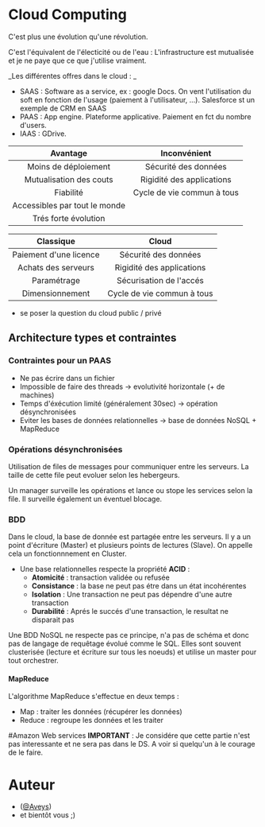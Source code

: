 # Cloud Computing
C'est plus une évolution qu'une révolution.

C'est l'équivalent de l'électicité ou de l'eau : L'infrastructure est mutualisée et je ne paye que ce que j'utilise vraiment.

_Les différentes offres dans le cloud : _
- SAAS : Software as a service, ex : google Docs. On vent l'utilisation du soft en fonction de l'usage (paiement à l'utilisateur, ...). Salesforce st un exemple de CRM en SAAS
- PAAS : App engine. Plateforme applicative. Paiement en fct du nombre d'users.
- IAAS : GDrive.

Avantage                      | Inconvénient
:---------------------------: | :------------------------:
Moins de déploiement          | Sécurité des données
Mutualisation des couts       | Rigidité des applications
Fiabilité                     | Cycle de vie commun à tous
Accessibles par tout le monde |
Trés forte évolution          |

Classique              | Cloud
:--------------------: | :------------------------:
Paiement d'une licence | Sécurité des données
Achats des serveurs    | Rigidité des applications
Paramétrage            | Sécurisation de l'accés
Dimensionnement        | Cycle de vie commun à tous

- se poser la question du cloud public / privé

## Architecture types et contraintes
### Contraintes pour un PAAS
- Ne pas écrire dans un fichier
- Impossible de faire des threads -> evolutivité horizontale (+ de machines)
- Temps d'éxécution limité (généralement 30sec) -> opération désynchronisées
- Eviter les bases de données relationnelles -> base de données NoSQL + MapReduce

### Opérations désynchronisées
Utilisation de files de messages pour communiquer entre les serveurs. La taille de cette file peut evoluer selon les hebergeurs.

Un manager surveille les opérations et lance ou stope les services selon la file. Il surveille également un éventuel blocage.

### BDD
Dans le cloud, la base de donnée est partagée entre les serveurs. Il y a un point d'écriture (Master) et plusieurs points de lectures (Slave). On appelle cela un fonctionnnement en Cluster.
- Une base relationnelles respecte la propriété **ACID** :
  - **Atomicité** : transaction validée ou refusée
  - **Consistance** : la base ne peut pas étre dans un état incohérentes
  - **Isolation** : Une transaction ne peut pas dépendre d'une autre transaction
  - **Durabilité** : Aprés le succés d'une transaction, le resultat ne disparait pas

Une BDD NoSQL ne respecte pas ce principe, n'a pas de schéma et donc pas de langage de requêtage évolué comme le SQL. Elles sont souvent clusterisée (lecture et écriture sur tous les noeuds) et utilise un master pour tout orchestrer.

#### MapReduce
L'algorithme MapReduce s'effectue en deux temps :
- Map : traiter les données (récupérer les données)
- Reduce : regroupe les données et les traiter

#Amazon Web services **IMPORTANT** : Je considére que cette partie n'est pas interessante et ne sera pas dans le DS. A voir si quelqu'un à le courage de le faire.

# Auteur
- ([@Aveys](https://github.com/Aveys))
- et bientôt vous ;)
